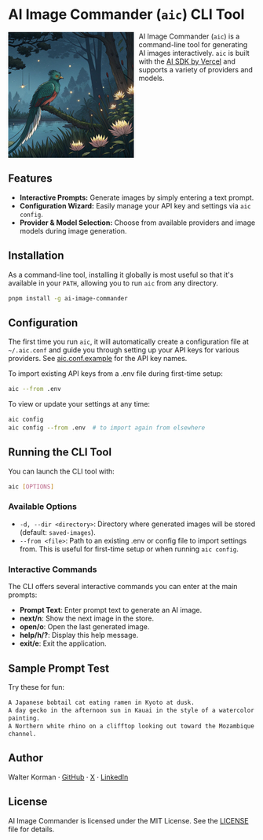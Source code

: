 # AI Image Commander (`aic`) CLI Tool

<img src="assets/quetzal.jpg" width="256" align="left" style="margin-right: 10px" alt="A resplendent quetzal, the official mascot of AI Image Commander">

AI Image Commander (`aic`) is a command-line tool for generating AI images interactively. `aic` is built with the [AI SDK by Vercel](https://sdk.vercel.ai/) and supports a variety of providers and models.

<br clear="all">

## Features

- **Interactive Prompts:** Generate images by simply entering a text prompt.
- **Configuration Wizard:** Easily manage your API key and settings via `aic config`.
- **Provider & Model Selection:** Choose from available providers and image models during image generation.

## Installation

As a command-line tool, installing it globally is most useful so that it's available in your `PATH`, allowing you to run `aic` from any directory.

```bash
pnpm install -g ai-image-commander
```

## Configuration

The first time you run `aic`, it will automatically create a configuration file at `~/.aic.conf` and guide you through setting up your API keys for various providers. See [aic.conf.example](aic.conf.example) for the API key names.

To import existing API keys from a .env file during first-time setup:
```bash
aic --from .env
```

To view or update your settings at any time:
```bash
aic config
aic config --from .env  # to import again from elsewhere
```

## Running the CLI Tool

You can launch the CLI tool with:

```bash
aic [OPTIONS]
```

### Available Options

- `-d, --dir <directory>`: Directory where generated images will be stored (default: `saved-images`).
- `--from <file>`: Path to an existing .env or config file to import settings from. This is useful for first-time setup or when running `aic config`.

### Interactive Commands

The CLI offers several interactive commands you can enter at the main prompts:

- **Prompt Text**: Enter prompt text to generate an AI image.
- **next/n**: Show the next image in the store.
- **open/o**: Open the last generated image.
- **help/h/?**: Display this help message.
- **exit/e**: Exit the application.

## Sample Prompt Test

Try these for fun:

```
A Japanese bobtail cat eating ramen in Kyoto at dusk.
A day gecko in the afternoon sun in Kauai in the style of a watercolor painting.
A Northern white rhino on a clifftop looking out toward the Mozambique channel.
```

## Author

Walter Korman &middot; [GitHub](https://github.com/shaper) &middot; [X](https://x.com/shaper) &middot; [LinkedIn](https://www.linkedin.com/in/shaper/)

## License

AI Image Commander is licensed under the MIT License. See the [LICENSE](LICENSE) file for details.
